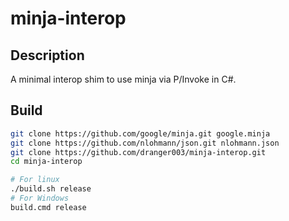 # minja-interop

## Description

A minimal interop shim to use minja via P/Invoke in C#.

## Build

```bash
git clone https://github.com/google/minja.git google.minja
git clone https://github.com/nlohmann/json.git nlohmann.json
git clone https://github.com/dranger003/minja-interop.git
cd minja-interop

# For linux
./build.sh release
# For Windows
build.cmd release
```
